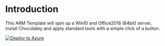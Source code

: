 # Introduction
This ARM Template will spin up a Win10 and Office2016 (64bit) server, install Chocolatey and apply standard tools with a simple click of a button. 

[![Deploy to Azure](http://azuredeploy.net/deploybutton.png)](https://azuredeploy.net/) 
